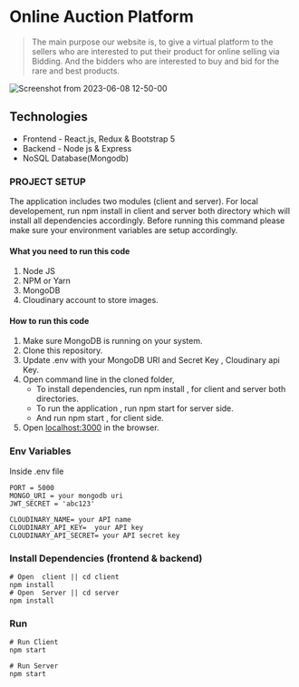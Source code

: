# Online Auction Platform

> The main purpose our website is, to give a virtual platform to the sellers who are interested to put their product for online selling via Bidding. And the bidders who are interested to buy and bid for the rare and best products.

![Screenshot from 2023-06-08 12-50-00](https://github.com/obaraelijah/Online-auction/assets/107021904/e40dd87c-f5f7-42d0-9ea4-60e403acfc18)

## Technologies
- Frontend - React.js, Redux & Bootstrap 5
- Backend - Node js & Express
- NoSQL Database(Mongodb)
### PROJECT SETUP
The application includes two modules (client and server). For local developement, run npm install in client and server both directory which will install all dependencies accordingly. Before running this command please make sure your environment variables are setup accordingly.

#### What you need to run this code
1. Node JS
2. NPM  or Yarn 
3. MongoDB 
4. Cloudinary account to store images.
####  How to run this code
1. Make sure MongoDB is running on your system. 
2. Clone this repository.
3. Update .env with your MongoDB URI and Secret Key , Cloudinary api Key.
4. Open command line in the cloned folder,
   - To install dependencies, run  npm install , for client and server both directories.
   - To run the application , run npm start for server side.
   - And run npm start , for client side.
5. Open [localhost:3000](http://localhost:3000/) in the browser.

### Env Variables

Inside .env file

```
PORT = 5000
MONGO_URI = your mongodb uri
JWT_SECRET = 'abc123'

CLOUDINARY_NAME= your API name
CLOUDINARY_API_KEY=  your API key
CLOUDINARY_API_SECRET= your API secret key
```
### Install Dependencies (frontend & backend)
```
# Open  client || cd client
npm install
# Open  Server || cd server
npm install
```
### Run
```
# Run Client
npm start

# Run Server
npm start
```
